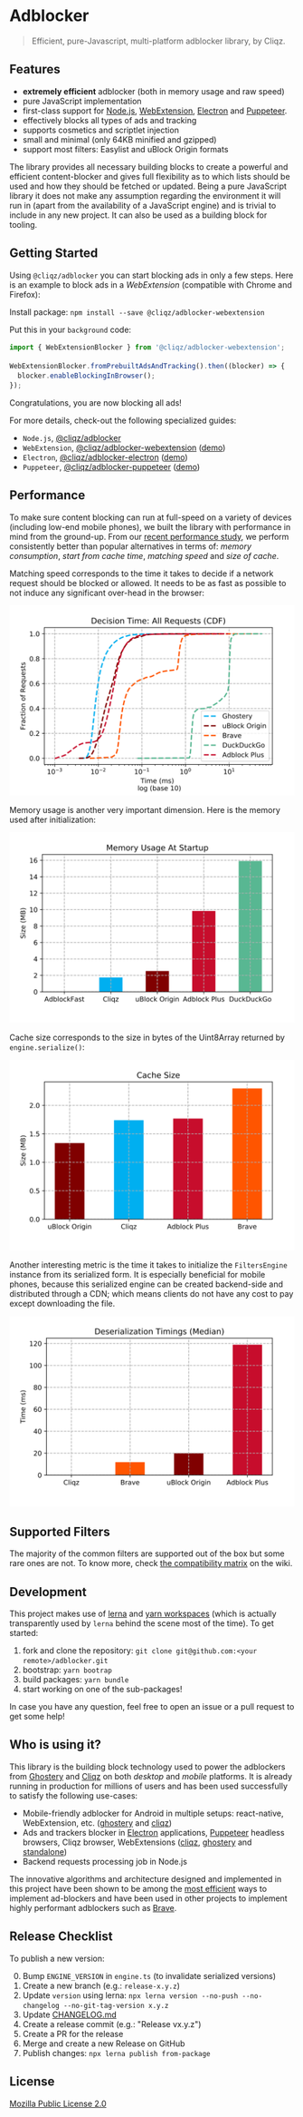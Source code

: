 # Adblocker

> Efficient, pure-Javascript, multi-platform adblocker library, by Cliqz.

## Features

* **extremely efficient** adblocker (both in memory usage and raw speed)
* pure JavaScript implementation
* first-class support for [Node.js](https://github.com/cliqz-oss/adblocker/tree/master/packages/adblocker), [WebExtension](https://github.com/cliqz-oss/adblocker/tree/master/packages/adblocker-webextension), [Electron](https://github.com/cliqz-oss/adblocker/tree/master/packages/adblocker-electron) and [Puppeteer](https://github.com/cliqz-oss/adblocker/tree/master/packages/adblocker-puppeteer).
* effectively blocks all types of ads and tracking
* supports cosmetics and scriptlet injection
* small and minimal (only 64KB minified and gzipped)
* support most filters: Easylist and uBlock Origin formats

The library provides all necessary building blocks to create a powerful
and efficient content-blocker and gives full flexibility as to which
lists should be used and how they should be fetched or updated. Being a
pure JavaScript library it does not make any assumption regarding the
environment it will run in (apart from the availability of a JavaScript
engine) and is trivial to include in any new project. It can also be
used as a building block for tooling.

## Getting Started

Using `@cliqz/adblocker` you can start blocking ads in only a few steps. Here is
an example to block ads in a *WebExtension* (compatible with Chrome and Firefox):

Install package: `npm install --save @cliqz/adblocker-webextension`

Put this in your `background` code:
```js
import { WebExtensionBlocker } from '@cliqz/adblocker-webextension';

WebExtensionBlocker.fromPrebuiltAdsAndTracking().then((blocker) => {
  blocker.enableBlockingInBrowser();
});
```
Congratulations, you are now blocking all ads!

For more details, check-out the following specialized guides:

* `Node.js`, [@cliqz/adblocker](https://github.com/cliqz-oss/adblocker/tree/master/packages/adblocker)
* `WebExtension`, [@cliqz/adblocker-webextension](https://github.com/cliqz-oss/adblocker/tree/master/packages/adblocker-webextension) ([demo](https://github.com/cliqz-oss/adblocker/tree/master/packages/adblocker-webextension-example))
* `Electron`, [@cliqz/adblocker-electron](https://github.com/cliqz-oss/adblocker/tree/master/packages/adblocker-electron) ([demo](https://github.com/cliqz-oss/adblocker/tree/master/packages/adblocker-electron-example))
* `Puppeteer`, [@cliqz/adblocker-puppeteer](https://github.com/cliqz-oss/adblocker/tree/master/packages/adblocker-puppeteer) ([demo](https://github.com/cliqz-oss/adblocker/tree/master/packages/adblocker-puppeteer-example))

## Performance

To make sure content blocking can run at full-speed on a variety of
devices (including low-end mobile phones), we built the library with
performance in mind from the ground-up. From our [recent performance study](https://whotracks.me/blog/adblockers_performance_study.html),
we perform consistently better than popular alternatives in terms of:
*memory consumption*, *start from cache time*, *matching speed* and
*size of cache*.

Matching speed corresponds to the time it takes to decide if a network
request should be blocked or allowed. It needs to be as fast as possible
to not induce any significant over-head in the browser:

![](https://github.com/cliqz-oss/adblocker/blob/d63d545095a1d47626c9fd29e14a813a2ff4f012/bench/comparison/plots/ghostery-ublock-origin-brave-duckduckgo-adblock-plus-all.svg)

Memory usage is another very important dimension. Here is the memory used after initialization:

![](https://github.com/cliqz-oss/adblocker/blob/d63d545095a1d47626c9fd29e14a813a2ff4f012/bench/comparison/plots/memory-usage-at-startup.svg)

Cache size corresponds to the size in bytes of the Uint8Array returned by `engine.serialize()`:

![](https://github.com/cliqz-oss/adblocker/blob/d63d545095a1d47626c9fd29e14a813a2ff4f012/bench/comparison/plots/cache-size.svg)

Another interesting metric is the time it takes to initialize the
`FiltersEngine` instance from its serialized form. It is especially
beneficial for mobile phones, because this serialized engine can be
created backend-side and distributed through a CDN; which means clients
do not have any cost to pay except downloading the file.

![](https://github.com/cliqz-oss/adblocker/blob/d63d545095a1d47626c9fd29e14a813a2ff4f012/bench/comparison/plots/deserializationtimings.svg)

## Supported Filters

The majority of the common filters are supported out of the box but some rare ones are not. To know more, check [the compatibility matrix](https://github.com/cliqz-oss/adblocker/wiki/Compatibility-Matrix) on the wiki.

## Development

This project makes use of [lerna](https://github.com/lerna/lerna) and [yarn workspaces](https://yarnpkg.com/lang/en/docs/workspaces/) (which is actually transparently used by `lerna` behind the scene most of the time). To get started:

1. fork and clone the repository: `git clone git@github.com:<your remote>/adblocker.git`
2. bootstrap: `yarn bootrap`
3. build packages: `yarn bundle`
3. start working on one of the sub-packages!

In case you have any question, feel free to open an issue or a pull request to get some help!

## Who is using it?

This library is the building block technology used to power the adblockers from [Ghostery](https://www.ghostery.com/) and [Cliqz](https://cliqz.com/) on both *desktop* and *mobile* platforms. It is already running in production for millions of users and has been used successfully to satisfy the following use-cases:

  * Mobile-friendly adblocker for Android in multiple setups: react-native, WebExtension, etc. ([ghostery](https://github.com/ghostery/browser-android) and [cliqz](https://github.com/cliqz-oss/browser-android))
  * Ads and trackers blocker in [Electron](https://github.com/wexond/desktop) applications, [Puppeteer](https://github.com/Kikobeats/browserless) headless browsers, Cliqz browser, WebExtensions ([cliqz](https://github.com/cliqz-oss/browser-core), [ghostery](https://github.com/ghostery/ghostery-extension/) and [standalone](https://github.com/remusao/blockrz))
  * Backend requests processing job in Node.js

The innovative algorithms and architecture designed and implemented
in this project have been shown to be among the [most efficient](https://whotracks.me/blog/adblockers_performance_study.html)
ways to implement ad-blockers and have been used in other
projects to implement highly performant adblockers such as
[Brave](https://github.com/brave/adblock-rust).

## Release Checklist

To publish a new version:

0. Bump `ENGINE_VERSION` in `engine.ts` (to invalidate serialized versions)
1. Create a new branch (e.g.: `release-x.y.z`)
2. Update `version` using lerna: `npx lerna version --no-push --no-changelog --no-git-tag-version x.y.z`
3. Update [CHANGELOG.md](./CHANGELOG.md)
4. Create a release commit (e.g.: "Release vx.y.z")
5. Create a PR for the release
6. Merge and create a new Release on GitHub
7. Publish changes: `npx lerna publish from-package`

## License

[Mozilla Public License 2.0](./LICENSE)

